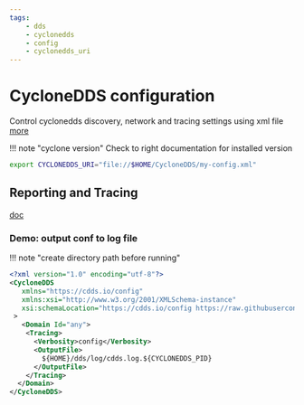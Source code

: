 ```yaml
---
tags:
    - dds
    - cyclonedds
    - config
    - cyclonedds_uri
---
```


# CycloneDDS configuration
Control cyclonedds discovery, network and tracing settings using xml file  
[more](https://cyclonedds.io/docs/cyclonedds/latest/config/index.html)

!!! note "cyclone version"
     Check to right documentation for installed version


```bash title="usage"
export CYCLONEDDS_URI="file://$HOME/CycloneDDS/my-config.xml"
```

## Reporting and Tracing
[doc](https://cyclonedds.io/docs/cyclonedds/latest/config/reporting-tracing.html)


### Demo: output conf to log file

!!! note "create directory path before running"
     
```xml
<?xml version="1.0" encoding="utf-8"?>
<CycloneDDS
   xmlns="https://cdds.io/config"
   xmlns:xsi="http://www.w3.org/2001/XMLSchema-instance"
   xsi:schemaLocation="https://cdds.io/config https://raw.githubusercontent.com/eclipse-cyclonedds/cyclonedds/master/etc/cyclonedds.xsd"
 >
   <Domain Id="any">
    <Tracing>
      <Verbosity>config</Verbosity>
      <OutputFile>
        ${HOME}/dds/log/cdds.log.${CYCLONEDDS_PID}
      </OutputFile>
    </Tracing>
  </Domain>
</CycloneDDS>
```